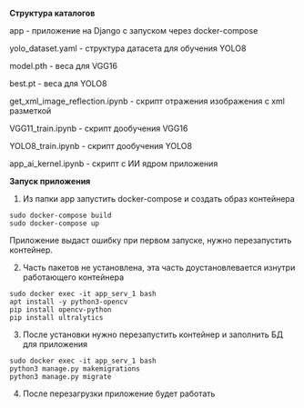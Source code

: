 

**Структура каталогов**

app - приложение на Django с запуском через docker-compose

yolo_dataset.yaml - структура датасета для обучения YOLO8

model.pth - веса для VGG16

best.pt -  веса для YOLO8

get_xml_image_reflection.ipynb - скрипт отражения изображения с xml разметкой

VGG11_train.ipynb - скрипт дообучения VGG16

YOLO8_train.ipynb - скрипт дообучения YOLO8

app_ai_kernel.ipynb - скрипт с ИИ ядром приложения 


**Запуск приложения**

1. Из папки app запустить docker-compose и создать образ контейнера

```
sudo docker-compose build
sudo docker-compose up
```

Приложение выдаст ошибку при первом запуске, нужно перезапустить контейнер.

2. Часть пакетов не установлена, эта часть доустановлевается изнутри работающего контейнера 

```
sudo docker exec -it app_serv_1 bash
apt install -y python3-opencv
pip install opencv-python
pip install ultralytics
```

3. После установки нужно перезапустить контейнер и заполнить БД для приложения

```
sudo docker exec -it app_serv_1 bash
python3 manage.py makemigrations
python3 manage.py migrate
```
4. После перезагрузки приложение будет работать
